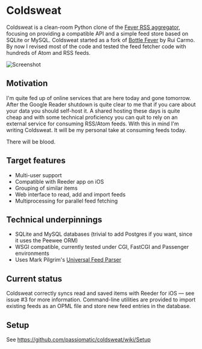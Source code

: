 # Coldsweat

Coldsweat is a clean-room Python clone of the [Fever RSS aggregator][f], focusing on providing a compatible API and a simple feed store based on SQLite or MySQL. Coldsweat started as a fork of [Bottle Fever][b] by Rui Carmo. By now I revised most of the code and tested the feed fetcher code with hundreds of Atom and RSS feeds. 

![Screenshot](http://lab.passiomatic.com/coldsweat/images/coldsweat-screenshot.jpg)

## Motivation

I'm quite fed up of online services that are here today and gone tomorrow. After the Google Reader shutdown is quite clear to me that if you care about your data you should self-host it. A shared hosting these days is quite cheap and with some technical proficiency you can quit to rely on an external service for consuming RSS/Atom feeds. With this in mind I'm writing Coldsweat. It will be my personal take at consuming feeds today. 

There will be blood.

## Target features

* Multi-user support
* Compatible with Reeder app on iOS
* Grouping of similar items
* Web interface to read, add and import feeds
* Multiprocessing for parallel feed fetching

## Technical underpinnings

* SQLite and MySQL databases (trivial to add Postgres if you want, since it uses the Peewee ORM)
* WSGI compatible, currently tested under CGI, FastCGI and Passenger environments
* Uses Mark Pilgrim's [Universal Feed Parser][fp]

## Current status

Coldsweat correctly syncs read and saved items with Reeder for iOS — see issue #3 for more information. Command-line utilities are provided to import existing feeds as an OPML file and store new feed entries in the database.

## Setup

See <https://github.com/passiomatic/coldsweat/wiki/Setup>



[fp]: https://pypi.python.org/pypi/feedparser/
[f]: http://www.feedafever.com/
[s]: https://github.com/passiomatic/coldsweat
[b]: https://github.com/rcarmo/bottle-fever